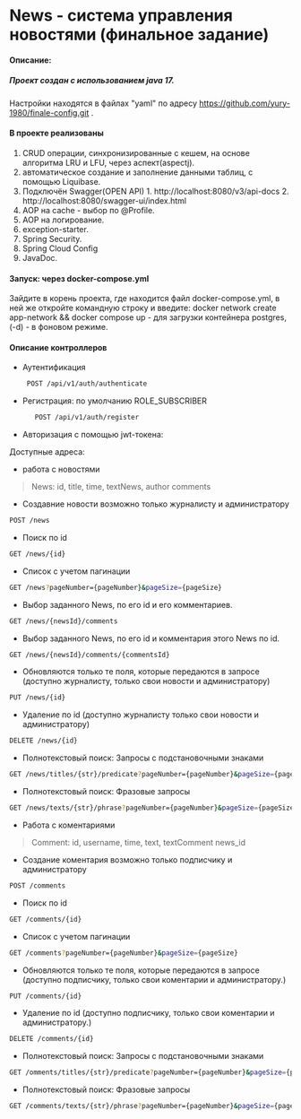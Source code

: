 # News - система управления новостями (финальное задание)

#### Описание:

##### Проект создан с использованием java 17.

Настройки находятся в файлах "yaml" по адресу https://github.com/yury-1980/finale-config.git .
#### В проекте реализованы
1. CRUD операции, синхронизированные с кешем, на основе алгоритма LRU и LFU, через аспект(aspectj).
2. автоматическое создание и заполнение данными таблиц, с помощью Liquibase.
3. Подключён Swagger(OPEN API) 1. http://localhost:8080/v3/api-docs 2. http://localhost:8080/swagger-ui/index.html
4. AOP на cache - выбор по @Profile.
5. AOP на логирование.
6. exception-starter.
7. Spring Security.
8. Spring Cloud Config
9. JavaDoc.

#### Запуск: через docker-compose.yml 
Зайдите в корень проекта, где находится файл docker-compose.yml,
в ней же откройте командную строку и введите: docker network create app-network && docker compose up - для загрузки
контейнера postgres,(-d) - в фоновом режиме.

#### Описание контроллеров


- Аутентификация
  ```sh
   POST /api/v1/auth/authenticate
   ```
- Регистрация: по умолчанию ROLE_SUBSCRIBER

   ```sh
      POST /api/v1/auth/register
   ```

   
- Авторизация с помощью jwt-токена:

Доступные адреса:

- работа с новостями
> News:
id,
title,
time,
textNews,
author
comments
- Создавние новости возможно только журналисту и администратору
```sh
POST /news
```
- Поиск по id
```sh
GET /news/{id}
```
- Список с учетом пагинации
```sh
GET /news?pageNumber={pageNumber}&pageSize={pageSize}
```
- Выбор заданного News, по его id и его комментариев.
```sh
GET /news/{newsId}/comments
```
- Выбор заданного News, по его id и комментария этого News по id.
```sh
GET /news/{newsId}/comments/{commentsId}
```
- Обновляются только те поля, которые передаются в запросе (доступно журналисту, только свои новости и администратору)
```sh
PUT /news/{id}
```
- Удаление по id (доступно журналисту только свои новости и администратору)
```sh
DELETE /news/{id}
```
- Полнотекстовый поиск: Запросы с подстановочными знаками
```sh
GET /news/titles/{str}/predicate?pageNumber={pageNumber}&pageSize={pageSize}
```
- Полнотекстовый поиск: Фразовые запросы
```sh
GET /news/texts/{str}/phrase?pageNumber={pageNumber}&pageSize={pageSize}
```
- Работа с коментариями
>Comment:
id,
username,
time,
text,
textComment
news_id
- Создание коментария возможно только подписчику и администратору
 ```sh
POST /comments
```
- Поиск по id
```sh
GET /comments/{id}
```
- Список с учетом пагинации
```sh
GET /comments?pageNumber={pageNumber}&pageSize={pageSize}
```
- Обновляются только те поля, которые передаются в запросе (доступно подписчику, только свои коментарии и администратору.)
```sh
PUT /comments/{id}
```
- Удаление по id (доступно подписчику, только свои коментарии и администратору.)
```sh
DELETE /comments/{id}
```  
- Полнотекстовый поиск: Запросы с подстановочными знаками
```sh
GET /omments/titles/{str}/predicate?pageNumber={pageNumber}&pageSize={pageSize}
```
- Полнотекстовый поиск: Фразовые запросы
```sh
GET /comments/texts/{str}/phrase?pageNumber={pageNumber}&pageSize={pageSize}
```